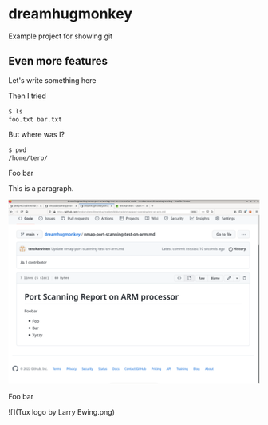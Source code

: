 # dreamhugmonkey

Example project for showing git

## Even more features

Let's write something here

Then I tried

    $ ls
    foo.txt bar.txt

But where was I?

    $ pwd
    /home/tero/

Foo bar

This is a paragraph. 

![Screenshot of foo](fooshot.png)

Foo bar

![](Tux logo by Larry Ewing.png)
